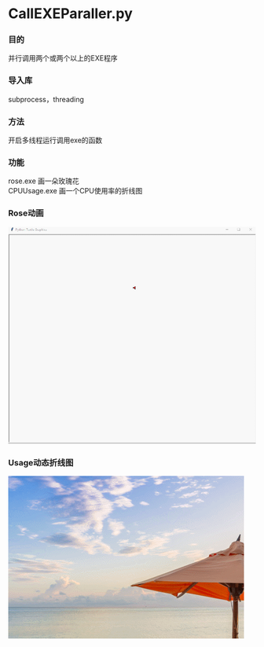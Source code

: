 # CallEXEParaller.py
### 目的
并行调用两个或两个以上的EXE程序  
### 导入库
subprocess，threading  
### 方法
开启多线程运行调用exe的函数  
### 功能  
rose.exe 画一朵玫瑰花  
CPUUsage.exe 画一个CPU使用率的折线图
### Rose动画
![Rose](./img_folder/rose.gif)
### Usage动态折线图
![Usage](./img_folder/usage.gif)